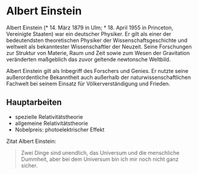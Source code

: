 # Albert Einstein

Albert Einstein (* 14. März 1879 in Ulm; † 18. April 1955 in Princeton, Vereinigte Staaten) war ein deutscher Physiker. Er gilt als einer der bedeutendsten theoretischen Physiker der Wissenschaftsgeschichte und weltweit als bekanntester Wissenschaftler der Neuzeit. Seine Forschungen zur Struktur von Materie, Raum und Zeit sowie zum Wesen der Gravitation veränderten maßgeblich das zuvor geltende newtonsche Weltbild.

Albert Einstein gilt als Inbegriff des Forschers und Genies. Er nutzte seine außerordentliche Bekanntheit auch außerhalb der naturwissenschaftlichen Fachwelt bei seinem Einsatz für Völkerverständigung und Frieden.

## Hauptarbeiten
* spezielle Relativitätstheorie
* allgemeine Relativitätstheorie
* Nobelpreis: photoelektrischer Effekt

Zitat Albert Einstein:

> Zwei Dinge sind unendlich, das Universum und die menschliche 
> Dummheit, aber bei dem Universum bin ich mir noch nicht ganz 
> sicher.


